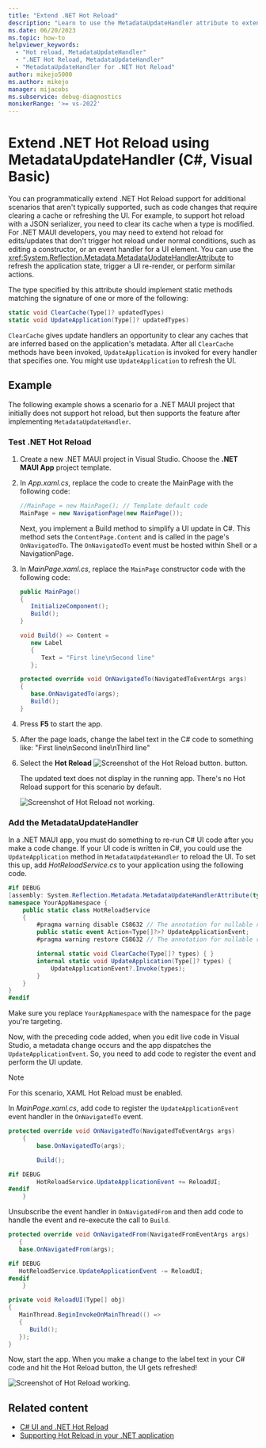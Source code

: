 ```yaml
---
title: "Extend .NET Hot Reload"
description: "Learn to use the MetadataUpdateHandler attribute to extend .NET Hot Reload to support additional scenarios."
ms.date: 06/20/2023
ms.topic: how-to
helpviewer_keywords:
  - "Hot reload, MetadataUpdateHandler"
  - ".NET Hot Reload, MetadataUpdateHandler"
  - "MetadataUpdateHandler for .NET Hot Reload"
author: mikejo5000
ms.author: mikejo
manager: mijacobs
ms.subservice: debug-diagnostics
monikerRange: '>= vs-2022'
---
```

# Extend .NET Hot Reload using MetadataUpdateHandler (C#, Visual Basic)

You can programmatically extend .NET Hot Reload support for additional scenarios that aren't typically supported, such as code changes that require clearing a cache or refreshing the UI. For example, to support hot reload with a JSON serializer, you need to clear its cache when a type is modified. For .NET MAUI developers, you may need to extend hot reload for edits/updates that don't trigger hot reload under normal conditions, such as editing a constructor, or an event handler for a UI element. You can use the <xref:System.Reflection.Metadata.MetadataUpdateHandlerAttribute> to refresh the application state, trigger a UI re-render, or perform similar actions.

The type specified by this attribute should implement static methods matching the signature of one or more of the following:

```csharp
static void ClearCache(Type[]? updatedTypes)
static void UpdateApplication(Type[]? updatedTypes)
```

`ClearCache` gives update handlers an opportunity to clear any caches that are inferred based on the application's metadata. After all `ClearCache` methods have been invoked, `UpdateApplication` is invoked for every handler that specifies one. You might use `UpdateApplication` to refresh the UI.

## Example

The following example shows a scenario for a .NET MAUI project that initially does not support hot reload, but then supports the feature after implementing `MetadataUpdateHandler`.

### Test .NET Hot Reload

1. Create a new .NET MAUI project in Visual Studio. Choose the **.NET MAUI App** project template.

1. In *App.xaml.cs*, replace the code to create the MainPage with the following code:

   ```csharp
   //MainPage = new MainPage(); // Template default code
   MainPage = new NavigationPage(new MainPage());
   ```

   Next, you implement a Build method to simplify a UI update in C#. This method sets the `ContentPage.Content` and is called in the page's `OnNavigatedTo`. The `OnNavigatedTo` event must be hosted within Shell or a NavigationPage.

1. In *MainPage.xaml.cs*, replace the `MainPage` constructor code with the following code:

   ```csharp
   public MainPage()
   {
      InitializeComponent();
      Build();
   }

   void Build() => Content =
      new Label
      {
         Text = "First line\nSecond line"
      };

   protected override void OnNavigatedTo(NavigatedToEventArgs args)
   {
      base.OnNavigatedTo(args);
      Build();
   }
   ```

1. Press **F5** to start the app.

1. After the page loads, change the label text in the C# code to something like: "First line\nSecond line\nThird line"

1. Select the **Hot Reload** ![Screenshot of the Hot Reload button.](../debugger/media/vs-2022/hot-reload-icon.png) button.

   The updated text does not display in the running app. There's no Hot Reload support for this scenario by default.

   ![Screenshot of Hot Reload not working.](../debugger/media/vs-2022/hot-reload-metadataupdatehandler-example.png)

### Add the MetadataUpdateHandler

In a .NET MAUI app, you must do something to re-run C# UI code after you make a code change. If your UI code is written in C#, you could use the `UpdateApplication` method in `MetadataUpdateHandler` to reload the UI. To set this up, add *HotReloadService.cs* to your application using the following code.

```csharp
#if DEBUG
[assembly: System.Reflection.Metadata.MetadataUpdateHandlerAttribute(typeof(YourAppNamespace.HotReloadService))]
namespace YourAppNamespace { 
    public static class HotReloadService
    {
        #pragma warning disable CS8632 // The annotation for nullable reference types should only be used in code within a '#nullable' annotations context.
        public static event Action<Type[]?>? UpdateApplicationEvent;
        #pragma warning restore CS8632 // The annotation for nullable reference types should only be used in code within a '#nullable' annotations context.

        internal static void ClearCache(Type[]? types) { }
        internal static void UpdateApplication(Type[]? types) {
            UpdateApplicationEvent?.Invoke(types);
        }
    }
}
#endif
```

Make sure you replace `YourAppNamespace` with the namespace for the page you're targeting.

Now, with the preceding code added, when you edit live code in Visual Studio, a metadata change occurs and the app dispatches the `UpdateApplicationEvent`. So, you need to add code to register the event and perform the UI update.

> [!NOTE]
> For this scenario, XAML Hot Reload must be enabled.

In *MainPage.xaml.cs*, add code to register the `UpdateApplicationEvent` event handler in the `OnNavigatedTo` event.

```csharp
protected override void OnNavigatedTo(NavigatedToEventArgs args)
    {
        base.OnNavigatedTo(args);

        Build();

#if DEBUG
        HotReloadService.UpdateApplicationEvent += ReloadUI;
#endif
    }
```

Unsubscribe the event handler in `OnNavigatedFrom` and then add code to handle the event and re-execute the call to `Build`.

```csharp
protected override void OnNavigatedFrom(NavigatedFromEventArgs args)
   {
   base.OnNavigatedFrom(args);

#if DEBUG
   HotReloadService.UpdateApplicationEvent -= ReloadUI;
#endif
    }

private void ReloadUI(Type[] obj)
{
   MainThread.BeginInvokeOnMainThread(() =>
   {
      Build();
   });
}
```

Now, start the app. When you make a change to the label text in your C# code and hit the Hot Reload button, the UI gets refreshed!

![Screenshot of Hot Reload working.](../debugger/media/vs-2022/hot-reload-metadataupdatehandler-example-works.png)

## Related content

- [C# UI and .NET Hot Reload](https://dev.to/davidortinau/c-ui-and-net-hot-reload-a-match-made-in-net-maui-243f)
- [Supporting Hot Reload in your .NET application](https://www.meziantou.net/supporting-hot-reload-in-your-dotnet-application.htm)
